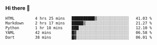 ### Hi there 👋

<!--START_SECTION:waka-->

```txt
HTML         4 hrs 25 mins   ██████████▒░░░░░░░░░░░░░░   41.03 %
Markdown     2 hrs 17 mins   █████▒░░░░░░░░░░░░░░░░░░░   21.27 %
Python       1 hr 18 mins    ███░░░░░░░░░░░░░░░░░░░░░░   12.10 %
YAML         42 mins         █▓░░░░░░░░░░░░░░░░░░░░░░░   06.58 %
Dart         38 mins         █▓░░░░░░░░░░░░░░░░░░░░░░░   06.01 %
```

<!--END_SECTION:waka-->


<!--
**AnkelMauCastillo/AnkelMauCastillo** is a ✨ _special_ ✨ repository because its `README.md` (this file) appears on your GitHub profile.

Here are some ideas to get you started:

- 🔭 I’m currently working on ...
- 🌱 I’m currently learning ...
- 👯 I’m looking to collaborate on ...
- 🤔 I’m looking for help with ...
- 💬 Ask me about ...
- 📫 How to reach me: ...
- 😄 Pronouns: ...
- ⚡ Fun fact: ...
-->
